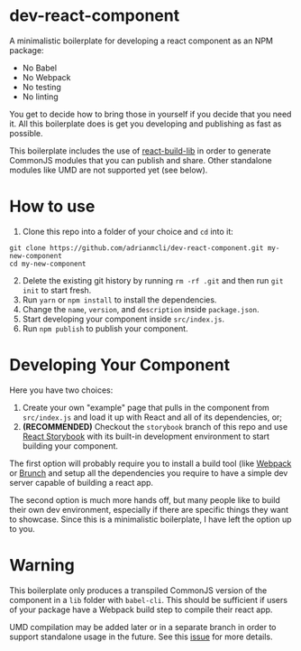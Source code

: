# dev-react-component
A minimalistic boilerplate for developing a react component as an NPM package:

- No Babel
- No Webpack
- No testing
- No linting

You get to decide how to bring those in yourself if you decide that you need it. All this boilerplate does is get you developing and publishing as fast as possible.

This boilerplate includes the use of [react-build-lib](https://github.com/adrianmcli/react-build-lib) in order to generate CommonJS modules that you can publish and share. Other standalone modules like UMD are not supported yet (see below).

# How to use

1. Clone this repo into a folder of your choice and `cd` into it:

  ```
  git clone https://github.com/adrianmcli/dev-react-component.git my-new-component
  cd my-new-component
  ```

2. Delete the existing git history by running `rm -rf .git` and then run `git init` to start fresh.
3. Run `yarn` or `npm install` to install the dependencies.
4. Change the `name`, `version`, and `description` inside `package.json`.
5. Start developing your component inside `src/index.js`.
6. Run `npm publish` to publish your component.

# Developing Your Component

Here you have two choices:

1. Create your own "example" page that pulls in the component from `src/index.js` and load it up with React and all of its dependencies, or;
2. **(RECOMMENDED)** Checkout the `storybook` branch of this repo and use [React Storybook](https://github.com/storybooks/react-storybook) with its built-in development environment to start building your component.

The first option will probably require you to install a build tool (like [Webpack](https://webpack.github.io/) or [Brunch](http://brunch.io/) and setup all the dependencies you require to have a simple dev server capable of building a react app.

The second option is much more hands off, but many people like to build their own dev environment, especially if there are specific things they want to showcase. Since this is a minimalistic boilerplate, I have left the option up to you.

# Warning

This boilerplate only produces a transpiled CommonJS version of the component in a `lib` folder with `babel-cli`. This should be sufficient if users of your package have a Webpack build step to compile their react app.

UMD compilation may be added later or in a separate branch in order to support standalone usage in the future. See this [issue](https://github.com/adrianmcli/dev-react-component/issues/2) for more details.
